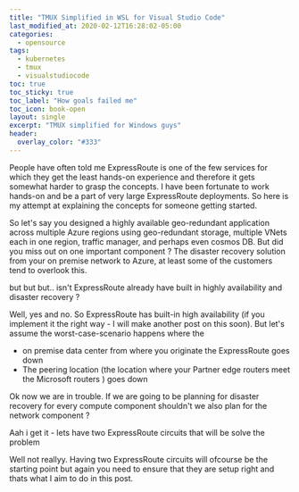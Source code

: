 ```yaml
---
title: "TMUX Simplified in WSL for Visual Studio Code"
last_modified_at: 2020-02-12T16:28:02-05:00
categories:
  - opensource
tags:
  - kubernetes
  - tmux
  - visualstudiocode
toc: true
toc_sticky: true
toc_label: "How goals failed me"
toc_icon: book-open
layout: single
excerpt: "TMUX simplified for Windows guys"
header:
  overlay_color: "#333"
---
```


People have often told me ExpressRoute is one of the few services for which they get the least hands-on experience and therefore it gets somewhat harder to grasp the concepts. I have been fortunate to work hands-on and be a part of very large ExpressRoute deployments. So here is my attempt at explaining the concepts for someone getting started. 



So let's say you designed a highly available geo-redundant application across multiple Azure regions using geo-redundant storage, multiple VNets each in one region, traffic manager, and perhaps even cosmos DB. But did you miss out on one important component ? The disaster recovery solution from your on premise network to Azure, at least some of the customers tend to overlook this. 

but but but.. isn't ExpressRoute already have built in highly availability and disaster recovery ? 



Well, yes and no. So ExpressRoute has built-in high availability (if you implement it the right way - I will make another post on this soon). But let's assume the worst-case-scenario happens where the 

- on premise data center from where you originate the ExpressRoute goes down
- The peering location (the location where your Partner edge routers meet the Microsoft routers ) goes down

Ok now we are in trouble. If we are going to be planning for disaster recovery for every compute component shouldn't we also plan for the network component ?



Aah i get it - lets have two ExpressRoute circuits that will be solve the problem 



Well not reallyy. Having two ExpressRoute circuits will ofcourse be the starting point but again you need to ensure that they are setup right and thats what I aim to do in this post. 



